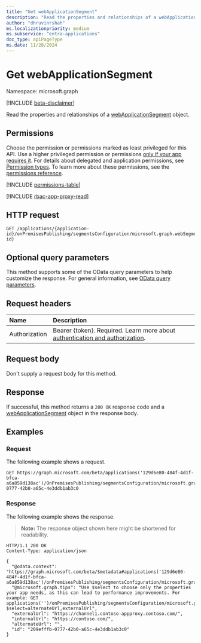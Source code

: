 ```yaml
---
title: "Get webApplicationSegment"
description: "Read the properties and relationships of a webApplicationSegment object."
author: "dhruvinrshah"
ms.localizationpriority: medium
ms.subservice: "entra-applications"
doc_type: apiPageType
ms.date: 11/28/2024
---
```


# Get webApplicationSegment

Namespace: microsoft.graph

[!INCLUDE [beta-disclaimer](../../includes/beta-disclaimer.md)]

Read the properties and relationships of a [webApplicationSegment](../resources/webapplicationsegment.md) object.

## Permissions

Choose the permission or permissions marked as least privileged for this API. Use a higher privileged permission or permissions [only if your app requires it](/graph/permissions-overview#best-practices-for-using-microsoft-graph-permissions). For details about delegated and application permissions, see [Permission types](/graph/permissions-overview#permission-types). To learn more about these permissions, see the [permissions reference](/graph/permissions-reference).

<!-- {
  "blockType": "permissions",
  "name": "webapplicationsegment-get-permissions"
}
-->
[!INCLUDE [permissions-table](../includes/permissions/webapplicationsegment-get-permissions.md)]

[!INCLUDE [rbac-app-proxy-read](../includes/rbac-for-apis/rbac-app-proxy-read.md)]

## HTTP request

<!-- {
  "blockType": "ignored"
}
-->
``` http
GET /applications/{application-id}/onPremisesPublishing/segmentsConfiguration/microsoft.graph.webSegmentConfiguration/applicationSegments/{applicationSegment-id}
```

## Optional query parameters

This method supports some of the OData query parameters to help customize the response. For general information, see [OData query parameters](/graph/query-parameters).

## Request headers

|Name|Description|
|:---|:---|
|Authorization|Bearer {token}. Required. Learn more about [authentication and authorization](/graph/auth/auth-concepts).|

## Request body

Don't supply a request body for this method.

## Response

If successful, this method returns a `200 OK` response code and a [webApplicationSegment](../resources/webapplicationsegment.md) object in the response body.

## Examples

### Request

The following example shows a request.
<!-- {
  "blockType": "request",
  "name": "get_webapplicationsegment"
}
-->
``` http
GET https://graph.microsoft.com/beta/applications('129d6e80-484f-4d1f-bfca-a6a859d138ac')/OnPremisesPublishing/segmentsConfiguration/microsoft.graph.webSegmentConfiguration/ApplicationSegments/209efffb-0777-42b0-a65c-4e3ddb1ab3c0
```


### Response

The following example shows the response.
>**Note:** The response object shown here might be shortened for readability.
<!-- {
  "blockType": "response",
  "truncated": true,
  "@odata.type": "microsoft.graph.webApplicationSegment"
}
-->
``` http
HTTP/1.1 200 OK
Content-Type: application/json

{
  "@odata.context": "https://graph.microsoft.com/beta/$metadata#applications('129d6e80-484f-4d1f-bfca-a6a859d138ac')/onPremisesPublishing/segmentsConfiguration/microsoft.graph.webSegmentConfiguration/applicationSegments/$entity",
  "@microsoft.graph.tips": "Use $select to choose only the properties your app needs, as this can lead to performance improvements. For example: GET applications('')/onPremisesPublishing/segmentsConfiguration/microsoft.graph.webSegmentConfiguration/applicationSegments('')?$select=alternateUrl,externalUrl",
  "externalUrl": "https://channel1.contoso-appproxy.contoso.com/",
  "internalUrl": "https://contoso.com/",
  "alternateUrl": "",
  "id": "209efffb-0777-42b0-a65c-4e3ddb1ab3c0"
}
```


